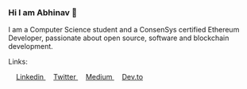 ### Hi I am Abhinav 👋

I am a Computer Science student and a ConsenSys certified Ethereum Developer, passionate about open source, software and blockchain development.

Links:

&nbsp;&nbsp;&nbsp;
<a href='https://www.linkedin.com/in/abhinavpathak21/'>
Linkedin
</a>
&nbsp;&nbsp;&nbsp;
<a href='https://twitter.com/AbhinavXT'>
Twitter
</a>
&nbsp;&nbsp;&nbsp;
<a href='https://medium.com/@AbhinavXT'>
Medium
</a>
&nbsp;&nbsp;&nbsp;
<a href='https://dev.to/abhinavxt'>
Dev.to
</a>
